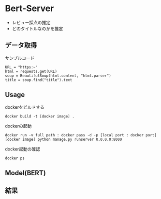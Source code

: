# Bert-Server
+ レビュー採点の推定
+ どのタイトルなのかを推定
## データ取得

サンプルコード
```
URL = "https:~"
html = requests.get(URL) 
soup = BeautifulSoup(html.content, "html.parser")  
title = soup.find("title").text
```

## Usage

dockerをビルドする
```
docker build -t [docker image] .
```
dockerの起動
```
docker run -v full path : docker pass -d -p [local port : docker port] [docker image] python manage.py runserver 0.0.0.0:8000
```
docker起動の確認
```
docker ps
```

## Model(BERT)


## 結果